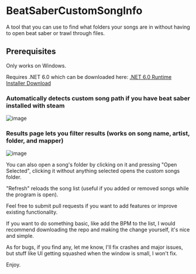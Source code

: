 # BeatSaberCustomSongInfo
A tool that you can use to find what folders your songs are in without having to open beat saber or trawl through files.

## Prerequisites
Only works on Windows.

Requires .NET 6.0 which can be downloaded here: [.NET 6.0 Runtime Installer Download]([https://www.google.com](https://dotnet.microsoft.com/en-us/download/dotnet/thank-you/runtime-desktop-6.0.5-windows-x64-installer))

### Automatically detects custom song path if you have beat saber installed with steam
![image](https://user-images.githubusercontent.com/12065481/169604060-0bbd4b2a-8b3e-4b55-a5df-e6d1ed7f868b.png)

### Results page lets you filter results (works on song name, artist, folder, and mapper)
![image](https://user-images.githubusercontent.com/12065481/169604396-27f70f55-49e6-4a69-84af-3d20857589b9.png)

You can also open a song's folder by clicking on it and pressing "Open Selected", clicking it without anything selected opens the custom songs folder.

"Refresh" reloads the song list (useful if you added or removed songs while the program is open).

Feel free to submit pull requests if you want to add features or improve existing functionality.

If you want to do something basic, like add the BPM to the list, I would recommend downloading the repo and making the change yourself, it's nice and simple.

As for bugs, if you find any, let me know, I'll fix crashes and major issues, but stuff like UI getting squashed when the window is small, I won't fix.

Enjoy.
